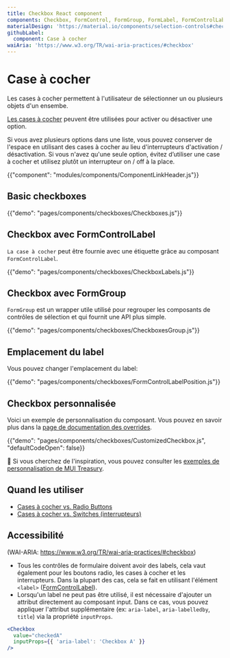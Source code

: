 ```yaml
---
title: Checkbox React component
components: Checkbox, FormControl, FormGroup, FormLabel, FormControlLabel
materialDesign: 'https://material.io/components/selection-controls#checkboxes'
githubLabel:
  component: Case à cocher
waiAria: 'https://www.w3.org/TR/wai-aria-practices/#checkbox'
---
```


# Case à cocher

<p class="description">Les cases à cocher permettent à l'utilisateur de sélectionner un ou plusieurs objets d'un ensembe.</p>

[Les cases à cocher](https://material.io/design/components/selection-controls.html#checkboxes) peuvent être utilisées pour activer ou désactiver une option.

Si vous avez plusieurs options dans une liste, vous pouvez conserver de l'espace en utilisant des cases à cocher au lieu d'interrupteurs d'activation / désactivation. Si vous n'avez qu'une seule option, évitez d’utiliser une case à cocher et utilisez plutôt un interrupteur on / off à la place.

{{"component": "modules/components/ComponentLinkHeader.js"}}

## Basic checkboxes

{{"demo": "pages/components/checkboxes/Checkboxes.js"}}

## Checkbox avec FormControlLabel

`La case à cocher` peut être fournie avec une étiquette grâce au composant `FormControlLabel`.

{{"demo": "pages/components/checkboxes/CheckboxLabels.js"}}

## Checkbox avec FormGroup

`FormGroup` est un wrapper utile utilisé pour regrouper les composants de contrôles de sélection et qui fournit une API plus simple.

{{"demo": "pages/components/checkboxes/CheckboxesGroup.js"}}

## Emplacement du label

Vous pouvez changer l'emplacement du label:

{{"demo": "pages/components/checkboxes/FormControlLabelPosition.js"}}

## Checkbox personnalisée

Voici un exemple de personnalisation du composant. Vous pouvez en savoir plus dans la [page de documentation des overrides](/customization/components/).

{{"demo": "pages/components/checkboxes/CustomizedCheckbox.js", "defaultCodeOpen": false}}

🎨 Si vous cherchez de l'inspiration, vous pouvez consulter les [exemples de personnalisation de MUI Treasury](https://mui-treasury.com/styles/checkbox).

## Quand les utiliser

- [Cases à cocher vs. Radio Buttons](https://www.nngroup.com/articles/checkboxes-vs-radio-buttons/)
- [Cases à cocher vs. Switches (interrupteurs)](https://uxplanet.org/checkbox-vs-toggle-switch-7fc6e83f10b8)

## Accessibilité

(WAI-ARIA: https://www.w3.org/TR/wai-aria-practices/#checkbox)

- Tous les contrôles de formulaire doivent avoir des labels, cela vaut également pour les boutons radio, les cases à cocher et les interrupteurs. Dans la plupart des cas, cela se fait en utilisant l'élément `<label>` ([FormControlLabel](/api/form-control-label/)).
- Lorsqu'un label ne peut pas être utilisé, il est nécessaire d'ajouter un attribut directement au composant input. Dans ce cas, vous pouvez appliquer l'attribut supplémentaire (ex: `aria-label`, `aria-labelledby`, `title`) via la propriété `inputProps`.

```jsx
<Checkbox
  value="checkedA"
  inputProps={{ 'aria-label': 'Checkbox A' }}
/>
```
